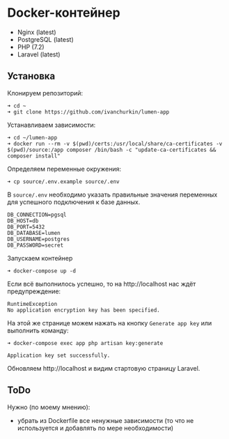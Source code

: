# Docker-контейнер

* Nginx (latest)
* PostgreSQL (latest)
* PHP (7.2)
* Laravel (latest)

## Установка

Клонируем репозиторий:
```
➜ cd ~
➜ git clone https://github.com/ivanchurkin/lumen-app
```

Устанавливаем зависимости:
```
➜ cd ~/lumen-app
➜ docker run --rm -v $(pwd)/certs:/usr/local/share/ca-certificates -v $(pwd)/source:/app composer /bin/bash -c "update-ca-certificates && composer install"
```

Определяем переменные окружения:
```
➜ cp source/.env.example source/.env
```

В `source/.env` необходимо указать правильные значения переменных для успешного подключения к базе данных.

```
DB_CONNECTION=pgsql
DB_HOST=db
DB_PORT=5432
DB_DATABASE=lumen
DB_USERNAME=postgres
DB_PASSWORD=secret
```

Запускаем контейнер
```
➜ docker-compose up -d
```

Если всё выполнилось успешно, то на http://localhost нас ждёт предупреждение:

```
RuntimeException
No application encryption key has been specified.
```

На этой же странице можем нажать на кнопку `Generate app key` или выполнить команду:

```
➜ docker-compose exec app php artisan key:generate

Application key set successfully.
```

Обновляем http://localhost и видим стартовую страницу Laravel.

## ToDo

Нужно (по моему мнению):

- убрать из Dockerfile все ненужные зависимости (то что не используется и добавлять по мере необходимости)
